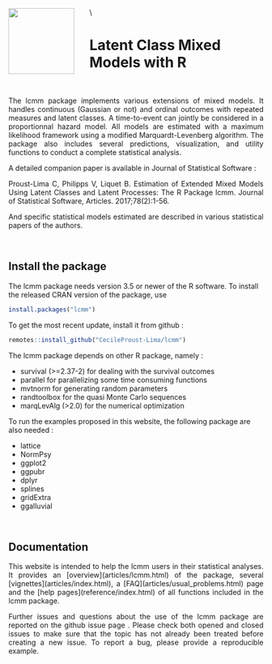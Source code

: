 <img src="vignettes/lcmm.png" align="left" width=130 style="margin-right: 30px;"/> \

# Latent Class Mixed Models with R 

&nbsp;

<p align="justify">
The lcmm package implements various extensions of mixed models. It handles continuous (Gaussian or not) and ordinal outcomes with repeated measures and latent classes. A time-to-event can jointly be considered in a proportionnal hazard model.
All models are estimated with a maximum likelihood framework using a modified Marquardt-Levenberg algorithm.
The package also includes several predictions, visualization, and utility functions to conduct a complete statistical analysis.
</p>

A detailed companion paper is available in Journal of Statistical Software :

<p align="justify">
Proust-Lima C, Philipps V, Liquet B. Estimation of Extended Mixed Models
Using Latent Classes and Latent Processes: The R Package lcmm. Journal
of Statistical Software, Articles. 2017;78(2):1-56.
<https://doi.org/10.18637/jss.v078.i02>
</p>

<p align="justify">
And specific statistical models estimated are described in various statistical papers of the authors.
</p>

&nbsp;


## Install the package

The lcmm package needs version 3.5 or newer of the R software.
To install the released CRAN version of the package, use

``` r
install.packages("lcmm")
```

To get the most recent update, install it from github :

``` r
remotes::install_github("CecileProust-Lima/lcmm")
```

The lcmm package depends on other R package, namely :

- survival (>=2.37-2) for dealing with the survival outcomes
- parallel for parallelizing some time consuming functions
- mvtnorm for generating random parameters
- randtoolbox for the quasi Monte Carlo sequences
- marqLevAlg (>2.0) for the numerical optimization


To run the examples proposed in this website, the following package are also needed :

- lattice
- NormPsy
- ggplot2
- ggpubr
- dplyr
- splines
- gridExtra
- ggalluvial

&nbsp;

## Documentation

<p align="justify">
This website is intended to help the lcmm users in their statistical analyses. It provides an [overview](articles/lcmm.html) of the package, several [vignettes](articles/index.html), a [FAQ](articles/usual_problems.html) page and the [help pages](reference/index.html) of all functions included in the lcmm package.
</p>

<p align="justify">
Further issues and questions about the use of the lcmm package are reported on the github issue page <https://github.com/CecileProust-Lima/lcmm/issues>.
Please check both opened and closed issues to make sure that the topic has not already been treated before creating a new issue. To report a bug, please provide a reproducible example.
</p>
